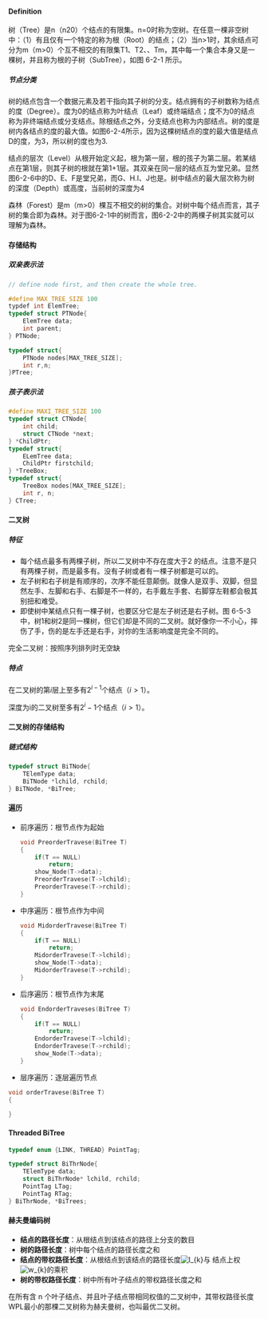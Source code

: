 #### Definition

树（Tree）是n（n20）个结点的有限集。n=0时称为空树。在任意一棵非空树中：（1）有且仅有一个特定的称为根（Root）的结点；（2）当n>1时，其余结点可分为m（m>0）个互不相交的有限集T1、T2、、Tm，其中每一个集合本身又是一棵树，并且称为根的子树（SubTree），如图 6-2-1 所示。

##### 节点分类

树的结点包含一个数据元素及若干指向其子树的分支。结点拥有的子树数称为结点的度（Degree）。度为0的结点称为叶结点（Leaf）或终端结点；度不为0的结点称为非终端结点或分支结点。除根结点之外，分支结点也称为内部结点。树的度是树内各结点的度的最大值。如图6-2-4所示，因为这棵树结点的度的最大值是结点D的度，为3，所以树的度也为3.

结点的层次（Level）从根开始定义起，根为第一层，根的孩子为第二层。若某结点在第1层，则其子树的根就在第1+1层。其双亲在同一层的结点互为堂兄弟。显然图6-2-6中的D、E、F是堂兄弟，而G、H.I、J也是。树中结点的最大层次称为树的深度（Depth）或高度，当前树的深度为4

森林（Forest）是m（m>0）棵互不相交的树的集合。对树中每个结点而言，其子树的集合即为森林。对于图6-2-1中的树而言，图6-2-2中的两棵子树其实就可以理解为森林。

#### 存储结构

##### 双亲表示法

```c
// define node first, and then create the whole tree.

#define MAX_TREE_SIZE 100
typdef int ElemTree;
typedef struct PTNode{
    ElemTree data;
    int parent;
} PTNode;

typedef struct{
    PTNode nodes[MAX_TREE_SIZE];
    int r,n;
}PTree;
```

##### 孩子表示法

```c
#define MAXI_TREE_SIZE 100
typedef struct CTNode{
    int child;
    struct CTNode *next;
} *ChildPtr;
typedef struct{
    ELemTree data;
    ChildPtr firstchild;
} *TreeBox;
typedef struct{
    TreeBox nodes[MAX_TREE_SIZE];
    int r, n;
} CTree;
```

#### 二叉树

##### 特征

* 每个结点最多有两棵子树，所以二叉树中不存在度大于2 的结点。注意不是只有两棵子树，而是最多有。没有子树或者有一棵子树都是可以的。
* 左子树和右子树是有顺序的，次序不能任意颠倒。就像人是双手、双脚，但显然左手、左脚和右手、右脚是不一样的，右手戴左手套、右脚穿左鞋都会极其别扭和难受。
* 即使树中某结点只有一棵子树，也要区分它是左子树还是右子树。图 6-5-3中，树1和树2是同一棵树，但它们却是不同的二叉树。就好像你一不小心，摔伤了手，伤的是左手还是右手，对你的生活影响度是完全不同的。

完全二叉树：按照序列排列时无空缺

##### 特点

在二叉树的第$i$层上至多有$2^{i-1}$个结点$（i>1）$。

深度为i的二叉树至多有$2^{i}-1$个结点$（i>1）$。

#### 二叉树的存储结构

##### 链式结构

```c
typedef struct BiTNode{
    TElemType data;
    BiTNode *lchild, rchild;
} BiTNode, *BiTree;
```

#### 遍历

* 前序遍历：根节点作为起始

  ```c
  void PreorderTravese(BiTree T)
  {
      if(T == NULL)
          return;
      show_Node(T->data);
      PreorderTravese(T->lchild);
      PreorderTravese(T->rchild);
  }
  ```

  

* 中序遍历：根节点作为中间

  ```c
  void MidorderTravese(BiTree T)
  {
      if(T == NULL)
          return;
      MidorderTravese(T->lchild);
      show_Node(T->data);
      MidorderTravese(T->rchild);
  }
  ```

* 后序遍历：根节点作为末尾

  ```c
  void EndorderTraveses(BiTree T)
  {
      if(T == NULL)
          return;
      EndorderTravese(T->lchild);
      EndorderTravese(T->rchild);
      show_Node(T->data);
  }
  ```

  

* 层序遍历：逐层遍历节点

```c
void orderTravese(BiTree T)
{
    
}
```



#### Threaded BiTree

```c
typedef enum {LINK, THREAD} PointTag;

typedef struct BiThrNode{
    TElemType data;
    struct BiThrNode* lchild, rchild;
    PointTag LTag;
    PointTag RTag;
} BiThrNode, *BiTrees;
```



#### 赫夫曼编码树

- **结点的路径长度**：从根结点到该结点的路径上分支的数目
- **树的路径长度**：树中每个结点的路径长度之和
- **结点的带权路径长度**：从根结点到该结点的路径长度![l_{k}](https://latex.csdn.net/eq?l_%7Bk%7D)与 结点上权![w_{k}](https://latex.csdn.net/eq?w_%7Bk%7D)的乘积
- **树的带权路径长度**：树中所有叶子结点的带权路径长度之和

在所有含 n 个叶子结点、并且叶子结点带相同权值的二叉树中，其带权路径长度WPL最小的那棵二叉树称为赫夫曼树，也叫最优二叉树。
